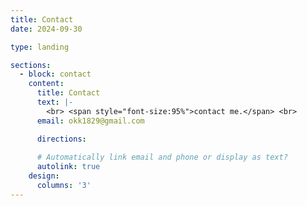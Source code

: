 ```yaml
---
title: Contact
date: 2024-09-30

type: landing

sections:
  - block: contact
    content:
      title: Contact
      text: |-
        <br> <span style="font-size:95%">contact me.</span> <br>
      email: okk1829@gmail.com

      directions: 
    
      # Automatically link email and phone or display as text?
      autolink: true
    design:
      columns: '3'
---
```

